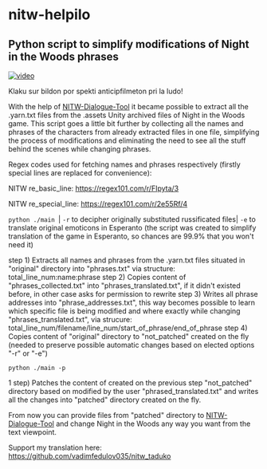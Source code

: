 # nitw-helpilo
## Python script to simplify modifications of Night in the Woods phrases

[![video](https://github.com/vadimfedulov035/nitw-helpilo/main/cover.jpg)](https://www.youtube.com/watch?v=u17kM8oSz3k)

Klaku sur bildon por spekti anticipfilmeton pri la ludo!

With the help of [NITW-Dialogue-Tool](https://github.com/emberimp/NITW-Dialogue-Tool) it became possible to extract all the .yarn.txt files from the .assets Unity archived files of Night in the Woods game. This script goes a little bit further by collecting all the names and phrases of the characters from already extracted files in one file, simplifying the process of modifications and eliminating the need to see all the stuff behind the scenes while changing phrases.

Regex codes used for fetching names and phrases respectively (firstly special lines are replaced for convenience):

NITW re_basic_line: https://regex101.com/r/FIpyta/3

NITW re_special_line: https://regex101.com/r/2e55Rf/4

`python ./main `| `-r` to decipher originally substituted russificated files| `-e` to translate original emoticons in Esperanto (the script was created to simplify translation of the game in Esperanto, so chances are 99.9% that you won't need it)

step 1) Extracts all names and phrases from the .yarn.txt files situated in "original" directory into "phrases.txt" via structure: total_line_num:name:phrase
step 2) Copies content of "phrases_collected.txt" into "phrases_translated.txt", if it didn't existed before, in other case asks for permission to rewrite
step 3) Writes all phrase addresses into "phrase_addresses.txt", this way becomes possible to learn which specific file is being modified and where exactly while changing "phrases_translated.txt", via strucure: total_line_num/filename/line_num/start_of_phrase/end_of_phrase
step 4) Copies content of "original" directory to "not_patched" created on the fly (needed to preserve possible automatic changes based on elected options "-r" or "-e")

`python ./main -p`

1 step) Patches the content of created on the previous step "not_patched" directory based on modified by the user "phrased_translated.txt" and writes all the changes into "patched" directory created on the fly.

From now you can provide files from "patched" directory to [NITW-Dialogue-Tool](https://github.com/emberimp/NITW-Dialogue-Tool) and change Night in the Woods any way you want from the text viewpoint.

Support my translation here:
https://github.com/vadimfedulov035/nitw_taduko
